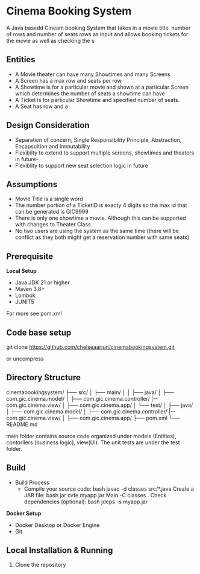 # Cinema Booking System
A Java basedd Cineam booking System that takes in a movie title. number of rows and number of seats rows as input and allows booking tickets for the movie as well as checking the s

## Entities
- A Movie theater can have many Showtimes and many Screens
- A Screen has a max row and seats per row 
- A Showtime is for a particular movie and shown at a particular Screen which determines the number of seats a showtime can have
- A Ticket is for particular Showtime and specified number of seats.
- A Seat has row and a

## Design Consideration
- Separation of concern, Single Responsibility Principle, Abstraction, Encapsultion and Immutability
- Flexiblity to extend to support multiple screens, showtimes and theaters in future- 
- Flexiblity to support new seat selection logic in future

## Assumptions
- Movie Title is a single word
- The number portion of a TicketID is exacty 4 digits so the max id that can be generated is GIC9999
- There is only one showtime a movie. Although this can be supported with changes to Theater Class.
- No two users are using the system as the same time (there will be conflict as they both might get a reservation number with same seats)

## Prerequisite

**Local Setup**
- Java JDK 21 or higher
- Maven 3.8+
- Lombok
- JUNIT5

For more see pom.xml

## Code base setup
git clone https://github.com/chelseaarjun/cinemabookingsystem.git

or uncompress

## Directory Structure
cinemabookingsystem/
├── src/
│   ├── main/
│   │   ├── java/
│           ├── com.gic.cinema.model/
│           ├── com.gic.cinema.controller/
            |-- com.gic.cinema.view/
│           ├── com.gic.cinema.app/ 
│   └── test/
│       ├── java/
│           ├── com.gic.cinema.model/
│           ├── com.gic.cinema.controller/
            |-- com.gic.cinema.view/
│           ├── com.gic.cinema.app/
├── pom.xml
└── README.md

main folder contains source code organized under models (Entities), contorllers (business logic), view(UI). The unit tests are under the test folder.

## Build
- Build Process
  - Compile your source code:
bash
javac -d classes src/*.java
Create a JAR file:
bash
jar cvfe myapp.jar Main -C classes .
Check dependencies (optional):
bash
jdeps -s myapp.jar

**Docker Setup**
- Docker Desktop or Docker Engine
- Git

## Local Installation & Running

1. Clone the repository
